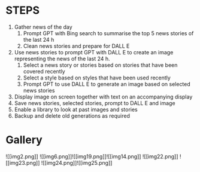 # STEPS
1. Gather news of the day
	1. Prompt GPT with Bing search to summarise the top 5 news stories of the last 24 h
	2. Clean news stories and prepare for DALL E
2. Use news stories to prompt GPT with DALL E to create an image representing the news of the last 24 h.
	1. Select a news story or stories based on stories that have been covered recently
	2. Select a style based on styles that have been used recently
	3. Prompt GPT to use DALL E to generate an image based on selected news stories
3. Display image on screen together with text on an accompanying display
4. Save news stories, selected stories, prompt to DALL E and image
5. Enable a library to look at past images and stories
6. Backup and delete old generations as required

# Gallery
![[img2.png]]
![[img6.png]]![[img19.png]]![[img14.png]]
![[img22.png]]
![[img23.png]]
![[img24.png]]![[img25.png]]
